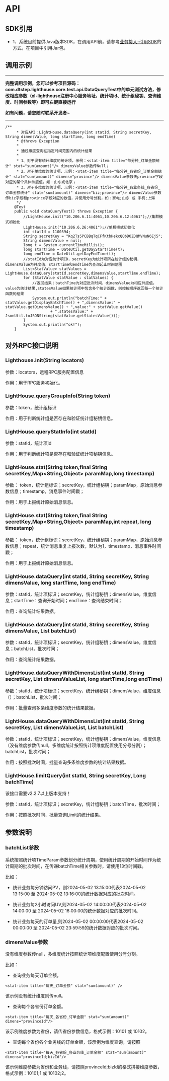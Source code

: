# API

## SDK引用

+ 1、系统目前提供Java版本SDK，在调用API前，请参考[业务接入-引用SDK](/management/04.md)的方式，在项目中引用Jar包。

## 调用示例

----

**完整调用示例，您可以参考项目源码：com.dtstep.lighthouse.core.test.api.DataQueryTest中的单元测试方法，修改相应参数（xl-lighthouse注册中心服务地址，统计项id、统计组秘钥、查询维度、时间参数等）即可右键直接运行**

**如有问题，请您随时联系开发者~**

----

```
/**
     * 对应API：LightHouse.dataQuery(int statId, String secretKey, String dimensValue, long startTime, long endTime)
     * @throws Exception
     *
     * 通过维度查询在指定时间范围内的统计结果
     *
     * 1、对于没有统计维度的统计项，示例：<stat-item title="每分钟_订单金额统计" stat="sum(amount)"/> dimensValue参数传Null；
     * 2、对于单维度的统计项，示例：<stat-item title="每分钟_各省份_订单金额统计" stat="sum(amount)" dimens="province"/> dimensValue参数传province字段对应的某个具体纬度值，如：山东或北京；
     * 3、对于多维度的统计项，示例：<stat-item title="每分钟_各业务线_各省份_订单金额统计" stat="sum(amount)" dimens="biz;province"/> dimensValue参数传biz字段和province字段对应的数值，并使用分号分割，如：家电;山东 或 手机;上海
     */
    @Test
    public void dataQueryTest() throws Exception {
        //LightHouse.init("10.206.6.11:4061,10.206.6.12:4061");//集群模式初始化
        LightHouse.init("10.206.6.26:4061");//单机模式初始化
        int statId = 1100594;
        String secretKey = "Kq2Ts5PCBBqTqCFfKtbHekcQObDOZDQMVNuN6Ej5";
        String dimensValue = null;
        long t = System.currentTimeMillis();
        long startTime = DateUtil.getDayStartTime(t);
        long endTime = DateUtil.getDayEndTime(t);
        //statId为对应统计项ID，secretKey为统计项所在统计组的秘钥，dimensValue为纬度值，startTime和endTime为查询起止时间范围
        List<StatValue> statValues = LightHouse.dataQuery(statId,secretKey,dimensValue,startTime,endTime);
        for (StatValue statValue : statValues) {
            //返回结果：batchTime为对应批次时间，dimensValue为相应纬度值，value为统计结果,statesValue如果统计项中包含多个统计函数，则按按顺序返回每一个统计函数的结果
            System.out.println("batchTime:" + statValue.getDisplayBatchTime() + ",dimensValue:" + statValue.getDimensValue() + ",value:" + statValue.getValue()
                    + ",statesValue:" + JsonUtil.toJSONString(statValue.getStatesValue()));
        }
        System.out.println("ok!");
    }
```

## 对外RPC接口说明

###  Lighthouse.init(String locators)

参数：locators，远程RPC服务配置信息

作用：用于RPC服务初始化。

###  LightHouse.queryGroupInfo(String token)

参数：token，统计组标识

作用：用于判断统计组是否存在和验证统计组秘钥信息。


###  LightHouse.queryStatInfo(int statId)

参数：statId，统计项id

作用：用于判断统计项是否存在和验证统计项秘钥信息。

### LightHouse.stat(String token,final String secretKey,Map<String,Object> paramMap,long timestamp)

参数： token，统计组标识；secretKey，统计组秘钥；paramMap，原始消息参数信息；timestamp，消息事件时间戳；

作用：用于上报统计原始消息信息。

### LightHouse.stat(String token,final String secretKey,Map<String,Object> paramMap,int repeat, long timestamp)

参数： token，统计组标识；secretKey，统计组秘钥；paramMap，原始消息参数信息；repeat，统计消息重复上报次数，默认为1，timestamp，消息事件时间戳；

作用：用于上报统计原始消息信息。

### LightHouse.dataQuery(int statId, String secretKey, String dimensValue, long startTime, long endTime) 

参数：statId，统计项标识；secretKey，统计组秘钥；dimensValue，维度信息；startTime：查询开始时间；endTime：查询结束时间；

作用：查询统计结果数据。

### LightHouse.dataQuery(int statId, String secretKey, String dimensValue, List<Long> batchList)

参数：statId，统计项标识；secretKey，统计组秘钥；dimensValue，维度信息；batchList，批次时间；

作用：查询统计结果数据。

### LightHouse.dataQueryWithDimensList(int statId, String secretKey, List<String> dimensValueList, long startTime,long endTime)

参数：statId，统计项标识；secretKey，统计组秘钥；dimensValue，维度信息（）；batchList，批次时间；

作用：批量查询多条维度参数的统计结果数据。

### LightHouse.dataQueryWithDimensList(int statId, String secretKey, List<String> dimensValueList, List<Long> batchList) 

参数：statId，统计项标识；secretKey，统计组秘钥；dimensValue，维度信息（没有维度参数传null，多维度统计按照统计项维度配置使用分号分割）；batchList，批次时间；

作用：按照批次时间，批量查询多条维度参数的统计结果数据。

### LightHouse.limitQuery(int statId, String secretKey, Long batchTime)

该接口需要v2.2.7以上版本支持！

参数：statId，统计项标识；secretKey，统计组秘钥；batchTime，批次时间；

作用：按照批次时间，批量查询Limit的统计结果。

## 参数说明

### batchList参数

系统按照统计项TimeParam参数划分统计周期，使用统计周期的开始时间作为统计周期的批次时间，在传递batchTime相关参数时，请使用13位时间戳。

比如：

+ 统计业务每分钟访问PV，则2024-05-02 13:15:00代表2024-05-02 13:15:00 至 2024-05-02 13:16:00的统计数据对应的批次时间。

+ 统计业务每2小时访问UV,则2024-05-02 14:00:00代表2024-05-02 14:00:00 至 2024-05-02 16:00:00的统计数据对应的批次时间。

+ 统计业务每天的订单量,则2024-05-02 00:00:00代表2024-05-02 00:00:00 至 2024-05-02 23:59:59的统计数据对应的批次时间。

### dimensValue参数

没有维度参数传null，多维度统计按照统计项维度配置使用分号分割。

比如：
+ 查询业务每天订单金额，

```
<stat-item title="每天_订单金额" stat="sum(amount)" />
```

该示例没有统计维度则传null。


+ 查询每个各省份订单金额。

```
<stat-item title="每天_各省份_订单金额" stat="sum(amount)" dimens="provinceId"/>
```
该示例维度参数为省份，请传省份参数信息，格式示例：10101 或 10102。

+ 查询每个省份各个业务线的订单金额，该示例为维度查询，请按照

```
<stat-item title="每天_各省份_各业务线_订单金额" stat="sum(amount)" dimens="provinceId;bizId"/>
```

该示例维度参数为省份和业务线，请按照provinceId;bizId的格式拼接维度参数，格式示例：10101;1  或 10102;2。